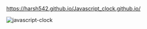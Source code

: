 https://harsh542.github.io/Javascript_clock.github.io/


![javascript-clock](https://user-images.githubusercontent.com/65009685/115947096-131aff80-a4e3-11eb-85a8-1cabc3cdf28f.gif)
